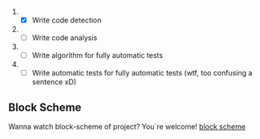 1. - [x] Write code detection
2. - [ ] Write code analysis
3. - [ ] Write algorithm for fully automatic tests
4. - [ ] Write automatic tests for  fully automatic tests (wtf, too confusing a sentence xD)

## Block Scheme
Wanna watch block-scheme of project? You`re welcome!
[block scheme](./block_scheme/scheme_of_app.png)
